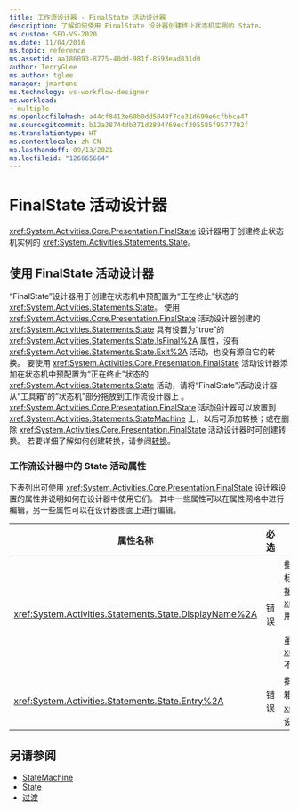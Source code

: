 ```yaml
---
title: 工作流设计器 - FinalState 活动设计器
description: 了解如何使用 FinalState 设计器创建终止状态机实例的 State。
ms.custom: SEO-VS-2020
ms.date: 11/04/2016
ms.topic: reference
ms.assetid: aa186893-8775-40dd-981f-8593ead831d0
author: TerryGLee
ms.author: tglee
manager: jmartens
ms.technology: vs-workflow-designer
ms.workload:
- multiple
ms.openlocfilehash: a44cf8413e60b0dd5049f7ce31d699e6cfbbca47
ms.sourcegitcommit: b12a38744db371d2894769ecf305585f9577792f
ms.translationtype: HT
ms.contentlocale: zh-CN
ms.lasthandoff: 09/13/2021
ms.locfileid: "126665664"
---
```

# <a name="finalstate-activity-designer"></a>FinalState 活动设计器

<xref:System.Activities.Core.Presentation.FinalState> 设计器用于创建终止状态机实例的 <xref:System.Activities.Statements.State>。

## <a name="using-the-finalstate-activity-designer"></a>使用 FinalState 活动设计器

“FinalState”设计器用于创建在状态机中预配置为“正在终止”状态的 <xref:System.Activities.Statements.State>。 使用 <xref:System.Activities.Core.Presentation.FinalState> 活动设计器创建的 <xref:System.Activities.Statements.State> 具有设置为“true”的 <xref:System.Activities.Statements.State.IsFinal%2A> 属性，没有 <xref:System.Activities.Statements.State.Exit%2A> 活动，也没有源自它的转换。 要使用 <xref:System.Activities.Core.Presentation.FinalState> 活动设计器添加在状态机中预配置为“正在终止”状态的 <xref:System.Activities.Statements.State> 活动，请将“FinalState”活动设计器从“工具箱”的“状态机”部分拖放到工作流设计器上  。 <xref:System.Activities.Core.Presentation.FinalState> 活动设计器可以放置到 <xref:System.Activities.Statements.StateMachine> 上，以后可添加转换；或在删除 <xref:System.Activities.Core.Presentation.FinalState> 活动设计器时可创建转换。 若要详细了解如何创建转换，请参阅[转换](../workflow-designer/transition-activity-designer.md)。

### <a name="state-activity-properties-in-the-workflow-designer"></a>工作流设计器中的 State 活动属性

下表列出可使用 <xref:System.Activities.Core.Presentation.FinalState> 设计器设置的属性并说明如何在设计器中使用它们。 其中一些属性可以在属性网格中进行编辑，另一些属性可以在设计器图面上进行编辑。

|属性名称|必选|使用情况|
|-|--------------|-|
|<xref:System.Activities.Statements.State.DisplayName%2A>|错误|指定 <xref:System.Activities.Statements.State> 活动设计器在标头中的友好名称。 默认值为“State”。 可以在属性网格或直接在活动设计器的标头中编辑该值。 <xref:System.Activities.Statements.State.DisplayName%2A> 用于痕迹导航，后者显示在工作流设计器顶部。<br /><br /> 虽然 <xref:System.Activities.Statements.State.DisplayName%2A> 不是绝对必需的，但最好使用该属性。|
|<xref:System.Activities.Statements.State.Entry%2A>|错误|指定在转换到此状态时发生的操作。 可以通过将活动从“工具箱”拖放到状态的 <xref:System.Activities.Statements.State.Entry%2A> 部分来设置此值。|

## <a name="see-also"></a>另请参阅

- [StateMachine](../workflow-designer/statemachine-activity-designer.md)
- [State](../workflow-designer/state-activity-designer.md)
- [过渡](../workflow-designer/transition-activity-designer.md)
